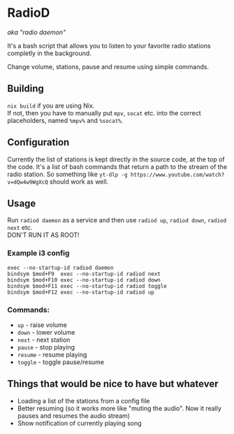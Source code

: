 # RadioD
*aka "radio daemon"*

It's a bash script that allows you to listen to your favorite radio stations completly in the background.

Change volume, stations, pause and resume using simple commands.

## Building

`nix build` if you are using Nix.  
If not, then you have to manually put `mpv`, `socat` etc. into the correct placeholders, named `%mpv%` and `%socat%`.

## Configuration

Currently the list of stations is kept directly in the source code, at the top of the code. It's a list of bash commands that return a path to the stream of the radio station.
So something like `yt-dlp -g https://www.youtube.com/watch?v=dQw4w9WgXcQ` should work as well.

## Usage

Run `radiod daemon` as a service and then use `radiod up`, `radiod down`, `radiod next` etc.  
DON'T RUN IT AS ROOT!

### Example i3 config
```
exec --no-startup-id radiod daemon
bindsym $mod+F9  exec --no-startup-id radiod next
bindsym $mod+F10 exec --no-startup-id radiod down
bindsym $mod+F11 exec --no-startup-id radiod toggle
bindsym $mod+F12 exec --no-startup-id radiod up
```

### Commands:
 - `up` - raise volume
 - `down` - lower volume
 - `next` - next station
 - `pause` - stop playing
 - `resume` - resume playing
 - `toggle` - toggle pause/resume

## Things that would be nice to have but whatever
 - Loading a list of the stations from a config file
 - Better resuming (so it works more like "muting the audio". Now it really pauses and resumes the audio stream)
 - Show notification of currently playing song
